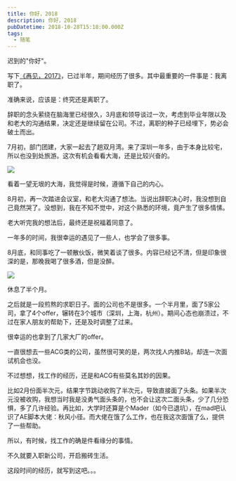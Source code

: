 ```yaml
---
title: 你好，2018
description: 你好，2018
pubDatetime: 2018-10-28T15:18:00.000Z
tags:
  - 随笔
---
```

迟到的"你好"。

写下[《再见，2017》](http://anata.me/2018/02/23/%E5%86%8D%E8%A7%81%EF%BC%8C2017/)，已过半年，期间经历了很多。其中最重要的一件事是：我离职了。

准确来说，应该是：终究还是离职了。

辞职的念头萦绕在脑海里已经很久，3月底和领导谈过一次，考虑到毕业年限以及和老大的沟通结果，决定还是继续留在公司。不过，离职的种子已经埋下，势必会破土而出。

7月初，部门团建，大家一起去了趟双月湾。来了深圳一年多，由于本身比较宅，所以也没到处旅游。这次有机会看看大海，还是比较兴奋的。

<!-- more -->

![](@/assets/images/你好，2018/微信图片_20181029000144.jpg)

看着一望无垠的大海，我觉得是时候，遵循下自己的内心。

8月初，再一次踏进会议室，和老大沟通了想法。当说出辞职决心时，我没想到自己竟然哭了。没想到，我在不知不觉中，对这个熟悉的环境，竟产生了很多情愫。

老大听完我的想法后，最终还是祝福着同意了。

一年多的时间，我很幸运的遇见了一些人，也学会了很多事。

8月底，和同事吃了一顿散伙饭，微笑着谈了很多。内容已经记不清，但是印象很深的是，那晚我喝了很多酒，但是没醉。

![](@/assets/images/你好，2018/微信图片_20181029003112.jpg)

休息了半个月。

之后就是一段煎熬的求职日子。面的公司也不是很多。一个半月里，面了5家公司，拿了4个offer，辗转在3个城市（深圳，上海，杭州）。期间心态也崩溃过，不过在家人朋友的帮助下，还是及时调整了过来。

很幸运的也拿到了几家大厂的offer。

一直很想去一些ACG类的公司，虽然很可笑的是，两次找人内推B站，却连一次面试机会也没。

不过想想，找工作的经历，还是和ACG有些莫名其妙的因果。

比如2月份面半次元，结果字节跳动收购了半次元，导致直接面了头条。如果半次元没被收购，我想当时我是没勇气面头条的，也不会让这次二面头条，少了几分恐惧，多了几许经验。再比如，大学时还算是个Mader（如今已退坑），在mad吧认识了AE脚本大佬：秋风小径。而大佬在饿了么工作，也在我这次面饿了么，提供了一些帮助。

所以，有时候，找工作的确是件看缘分的事情。

不久就要入职新公司，开启搬砖生活。

这段时间的经历，就写到这吧。。。









